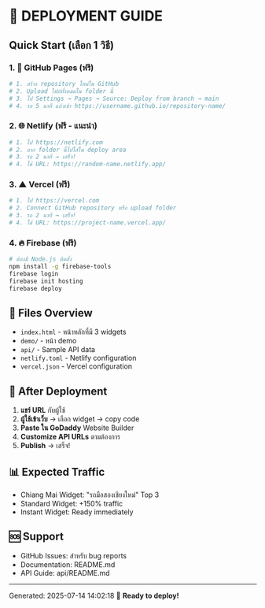 # 🚀 DEPLOYMENT GUIDE

## Quick Start (เลือก 1 วิธี)

### 1. 🐙 GitHub Pages (ฟรี)
```bash
# 1. สร้าง repository ใหม่ใน GitHub
# 2. Upload ไฟล์ทั้งหมดใน folder นี้
# 3. ไป Settings → Pages → Source: Deploy from branch → main
# 4. รอ 5 นาที แล้วเข้า https://username.github.io/repository-name/
```

### 2. 🌐 Netlify (ฟรี - แนะนำ)
```bash
# 1. ไป https://netlify.com
# 2. ลาก folder นี้ไปใส่ใน deploy area
# 3. รอ 2 นาที → เสร็จ!
# 4. ได้ URL: https://random-name.netlify.app/
```

### 3. ▲ Vercel (ฟรี)
```bash
# 1. ไป https://vercel.com
# 2. Connect GitHub repository หรือ upload folder
# 3. รอ 2 นาที → เสร็จ!
# 4. ได้ URL: https://project-name.vercel.app/
```

### 4. 🔥 Firebase (ฟรี)
```bash
# ต้องมี Node.js ติดตั้ง
npm install -g firebase-tools
firebase login
firebase init hosting
firebase deploy
```

## 📁 Files Overview

- `index.html` - หน้าหลักที่มี 3 widgets
- `demo/` - หน้า demo
- `api/` - Sample API data
- `netlify.toml` - Netlify configuration
- `vercel.json` - Vercel configuration

## 🎯 After Deployment

1. **แชร์ URL** กับผู้ใช้
2. **ผู้ใช้เข้าเว็บ** → เลือก widget → copy code
3. **Paste ใน GoDaddy** Website Builder
4. **Customize API URLs** ตามต้องการ
5. **Publish** → เสร็จ!

## 📊 Expected Traffic

- Chiang Mai Widget: "รถมือสองเชียงใหม่" Top 3
- Standard Widget: +150% traffic
- Instant Widget: Ready immediately

## 🆘 Support

- GitHub Issues: สำหรับ bug reports
- Documentation: README.md
- API Guide: api/README.md

---
Generated: 2025-07-14 14:02:18
🎉 **Ready to deploy!**
